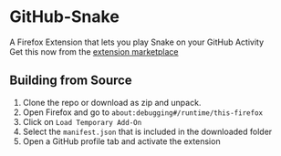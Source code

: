 # GitHub-Snake
 A Firefox Extension that lets you play Snake on your GitHub Activity  
 Get this now from the [extension marketplace](https://addons.mozilla.org/en-US/firefox/addon/github-snake-game/)

## Building from Source
1. Clone the repo or download as zip and unpack.
2. Open Firefox and go to `about:debugging#/runtime/this-firefox`
3. Click on `Load Temporary Add-On`
4. Select the `manifest.json` that is included in the downloaded folder
5. Open a GitHub profile tab and activate the extension
